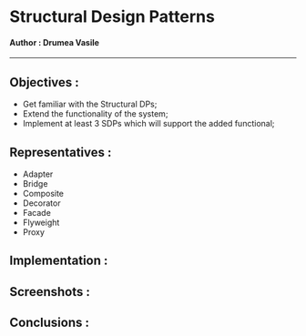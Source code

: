 # Structural Design Patterns

#### Author : Drumea Vasile

----

## Objectives :

* Get familiar with the Structural DPs;
* Extend the functionality of the system;
* Implement at least 3 SDPs which will support the added functional;

## Representatives : 

* Adapter
* Bridge
* Composite
* Decorator
* Facade
* Flyweight
* Proxy 

## Implementation : 

## Screenshots : 

## Conclusions : 
